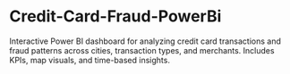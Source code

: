 # Credit-Card-Fraud-PowerBi
Interactive Power BI dashboard for analyzing credit card transactions and fraud patterns across cities, transaction types, and merchants. Includes KPIs, map visuals, and time-based insights.
